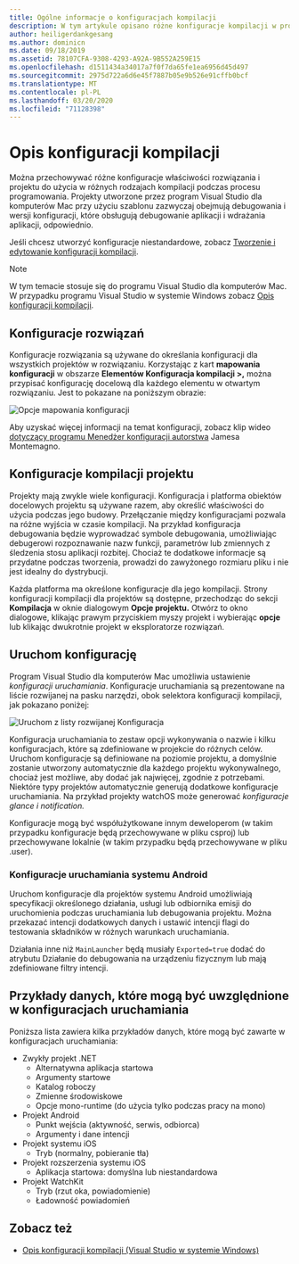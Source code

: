 ```yaml
---
title: Ogólne informacje o konfiguracjach kompilacji
description: W tym artykule opisano różne konfiguracje kompilacji w programie Visual Studio dla komputerów Mac
author: heiligerdankgesang
ms.author: dominicn
ms.date: 09/18/2019
ms.assetid: 78107CFA-9308-4293-A92A-9B552A259E15
ms.openlocfilehash: d1511434a34017a7f0f7da65fe1ea6956d45d497
ms.sourcegitcommit: 2975d722a6d6e45f7887b05e9b526e91cffb0bcf
ms.translationtype: MT
ms.contentlocale: pl-PL
ms.lasthandoff: 03/20/2020
ms.locfileid: "71128398"
---
```

# <a name="understanding-build-configurations"></a>Opis konfiguracji kompilacji

Można przechowywać różne konfiguracje właściwości rozwiązania i projektu do użycia w różnych rodzajach kompilacji podczas procesu programowania. Projekty utworzone przez program Visual Studio dla komputerów Mac przy użyciu szablonu zazwyczaj obejmują debugowania i wersji konfiguracji, które obsługują debugowanie aplikacji i wdrażania aplikacji, odpowiednio. 

Jeśli chcesz utworzyć konfiguracje niestandardowe, zobacz [Tworzenie i edytowanie konfiguracji kompilacji](/visualstudio/mac/create-and-edit-configurations).

>[!NOTE]
>W tym temacie stosuje się do programu Visual Studio dla komputerów Mac. W przypadku programu Visual Studio w systemie Windows zobacz [Opis konfiguracji kompilacji](/visualstudio/ide/understanding-build-configurations).

## <a name="solution-configurations"></a>Konfiguracje rozwiązań

Konfiguracje rozwiązania są używane do określania konfiguracji dla wszystkich projektów w rozwiązaniu. Korzystając z kart **mapowania konfiguracji** w obszarze **Elementów Konfiguracja kompilacji >,** można przypisać konfigurację docelową dla każdego elementu w otwartym rozwiązaniu. Jest to pokazane na poniższym obrazie:

![Opcje mapowania konfiguracji](media/projects-and-solutions-image3.png)

Aby uzyskać więcej informacji na temat konfiguracji, zobacz klip wideo [dotyczący programu Menedżer konfiguracji autorstwa](https://www.youtube.com/watch?v=tjSdkqYh5Vg) Jamesa Montemagno.

## <a name="project-build-configurations"></a>Konfiguracje kompilacji projektu

Projekty mają zwykle wiele konfiguracji. Konfiguracja i platforma obiektów docelowych projektu są używane razem, aby określić właściwości do użycia podczas jego budowy. Przełączanie między konfiguracjami pozwala na różne wyjścia w czasie kompilacji. Na przykład konfiguracja debugowania będzie wyprowadzać symbole debugowania, umożliwiając debugerowi rozpoznawanie nazw funkcji, parametrów lub zmiennych z śledzenia stosu aplikacji rozbitej. Chociaż te dodatkowe informacje są przydatne podczas tworzenia, prowadzi do zawyżonego rozmiaru pliku i nie jest idealny do dystrybucji.

Każda platforma ma określone konfiguracje dla jego kompilacji. Strony konfiguracji kompilacji dla projektów są dostępne, przechodząc do sekcji **Kompilacja** w oknie dialogowym **Opcje projektu.** Otwórz to okno dialogowe, klikając prawym przyciskiem myszy projekt i wybierając **opcje** lub klikając dwukrotnie projekt w eksploratorze rozwiązań.

## <a name="run-configuration"></a>Uruchom konfigurację

Program Visual Studio dla komputerów Mac umożliwia ustawienie _konfiguracji uruchamiania_. Konfiguracje uruchamiania są prezentowane na liście rozwijanej na pasku narzędzi, obok selektora konfiguracji kompilacji, jak pokazano poniżej:

![Uruchom z listy rozwijanej Konfiguracja](media/projects-and-solutions-image8.png)

Konfiguracja uruchamiania to zestaw opcji wykonywania o nazwie i kilku konfiguracjach, które są zdefiniowane w projekcie do różnych celów. Uruchom konfiguracje są definiowane na poziomie projektu, a domyślnie zostanie utworzony automatycznie dla każdego projektu wykonywalnego, chociaż jest możliwe, aby dodać jak najwięcej, zgodnie z potrzebami. Niektóre typy projektów automatycznie generują dodatkowe konfiguracje uruchamiania. Na przykład projekty watchOS może generować _konfiguracje glance i notification._

Konfiguracje mogą być współużytkowane innym deweloperom (w takim przypadku konfiguracje będą przechowywane w pliku csproj) lub przechowywane lokalnie (w takim przypadku będą przechowywane w pliku .user).

### <a name="android-run-configurations"></a>Konfiguracje uruchamiania systemu Android

Uruchom konfiguracje dla projektów systemu Android umożliwiają specyfikacji określonego działania, usługi lub odbiornika emisji do uruchomienia podczas uruchamiania lub debugowania projektu. Można przekazać intencji dodatkowych danych i ustawić intencji flagi do testowania składników w różnych warunkach uruchamiania.

Działania inne niż `MainLauncher` będą musiały `Exported=true` dodać do atrybutu Działanie do debugowania na urządzeniu fizycznym lub mają zdefiniowane filtry intencji.

## <a name="examples-of-data-that-might-be-included-in-run-configurations"></a>Przykłady danych, które mogą być uwzględnione w konfiguracjach uruchamiania

Poniższa lista zawiera kilka przykładów danych, które mogą być zawarte w konfiguracjach uruchamiania:

* Zwykły projekt .NET
  * Alternatywna aplikacja startowa
  * Argumenty startowe
  * Katalog roboczy
  * Zmienne środowiskowe
  * Opcje mono-runtime (do użycia tylko podczas pracy na mono)
* Projekt Android
  * Punkt wejścia (aktywność, serwis, odbiorca)
  * Argumenty i dane intencji
* Projekt systemu iOS
  * Tryb (normalny, pobieranie tła)
* Projekt rozszerzenia systemu iOS
  * Aplikacja startowa: domyślna lub niestandardowa
* Projekt WatchKit
  * Tryb (rzut oka, powiadomienie)
  * Ładowność powiadomień

## <a name="see-also"></a>Zobacz też

- [Opis konfiguracji kompilacji (Visual Studio w systemie Windows)](/visualstudio/ide/understanding-build-configurations)
